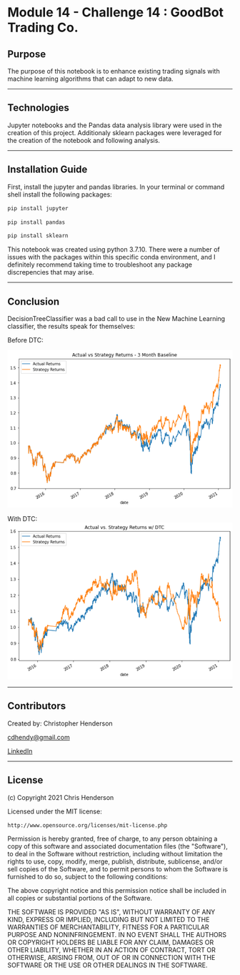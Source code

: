 Module 14 - Challenge 14 : GoodBot Trading Co.
==========================================

## Purpose

 The purpose of this notebook is to enhance existing trading signals with machine learning algorithms that can adapt to new data. 

---

## Technologies

Jupyter notebooks and the Pandas data analysis library were used in the creation of this project. Additionaly sklearn packages were leveraged for the creation of the notebook and following analysis. 

---

## Installation Guide

First, install the jupyter and pandas libraries. In your terminal or command shell install the following packages: 

```python
pip install jupyter
```

```python
pip install pandas
```

```python
pip install sklearn
```



This notebook was created using python 3.7.10. There were a number of issues with the packages within this specific conda environment, and I definitely recommend taking time to troubleshoot any package discrepencies that may arise. 

---
## Conclusion

DecisionTreeClassifier was a bad call to use in the New Machine Learning classifier, the results speak for themselves:

Before DTC: 

![Before](Resources\images\3_month_baseline\output.png?raw=true "Before")

With DTC:
![DTC](Resources\images\dtc.png?raw=true "DTC")

---

## Contributors

Created by: Christopher Henderson

cdhendy@gmail.com

[LinkedIn](https://www.linkedin.com/in/chris-henderson123/)

---

## License

(c) Copyright 2021 Chris Henderson

Licensed under the MIT license:

    http://www.opensource.org/licenses/mit-license.php

Permission is hereby granted, free of charge, to any person obtaining a copy
of this software and associated documentation files (the "Software"), to deal
in the Software without restriction, including without limitation the rights
to use, copy, modify, merge, publish, distribute, sublicense, and/or sell
copies of the Software, and to permit persons to whom the Software is
furnished to do so, subject to the following conditions:

The above copyright notice and this permission notice shall be included in
all copies or substantial portions of the Software.

THE SOFTWARE IS PROVIDED "AS IS", WITHOUT WARRANTY OF ANY KIND, EXPRESS OR
IMPLIED, INCLUDING BUT NOT LIMITED TO THE WARRANTIES OF MERCHANTABILITY,
FITNESS FOR A PARTICULAR PURPOSE AND NONINFRINGEMENT. IN NO EVENT SHALL THE
AUTHORS OR COPYRIGHT HOLDERS BE LIABLE FOR ANY CLAIM, DAMAGES OR OTHER
LIABILITY, WHETHER IN AN ACTION OF CONTRACT, TORT OR OTHERWISE, ARISING FROM,
OUT OF OR IN CONNECTION WITH THE SOFTWARE OR THE USE OR OTHER DEALINGS IN
THE SOFTWARE.